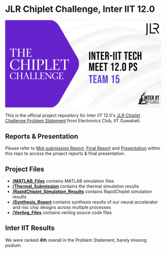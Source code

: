 # JLR Chiplet Challenge, Inter IIT 12.0

![alt text](cover_image.png)

This is the official project repository for Inter IIT 12.0's [JLR Chiplet Challenge Problem Statement](./PS_High_JLR.pdf) from Electronics Club, IIT Guwahati.

## Reports & Presentation

Please refer to [Mid-submission Report](./JLR_T15_Midsubmission.pdf), [Final Report](./JLR_T15_Final_Report.pdf) and [Presentation](./JLR_T15_Chiplet_Presentation.pdf) within this repo to access the project reports & final presentation.

## Project Files

- [**/MATLAB_Files**](./MATLAB_Files/) contains MATLAB simulation files
- [**/Thermal_Submission**](./Thermal_Submission/) contains the thermal simulation results
- [**/RapidChiplet_Simulation_Results**](./RapidChiplet_Simulation_Results/) contains RapidChiplet simulation results
- [**/Synthesis_Report**](./Synthesis_Report/) contains synthesis results of our neural accelerator and risc chip designs across multiple processes
- [**/Verilog_Files**](./Verilog_Files/) contains verilog source code files


## Inter IIT Results

We were ranked **4th** overall in the Problem Statement, barely missing podium.
